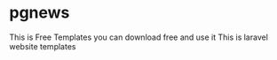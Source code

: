 # pgnews

This is Free Templates
you can download free and use it 
This is laravel website templates 
